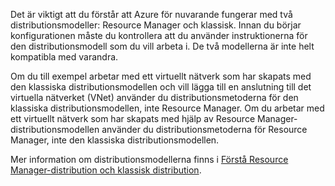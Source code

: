 Det är viktigt att du förstår att Azure för nuvarande fungerar med två distributionsmodeller: Resource Manager och klassisk. Innan du börjar konfigurationen måste du kontrollera att du använder instruktionerna för den distributionsmodell som du vill arbeta i. De två modellerna är inte helt kompatibla med varandra.

Om du till exempel arbetar med ett virtuellt nätverk som har skapats med den klassiska distributionsmodellen och vill lägga till en anslutning till det virtuella nätverket (VNet) använder du distributionsmetoderna för den klassiska distributionsmodellen, inte Resource Manager. Om du arbetar med ett virtuellt nätverk som har skapats med hjälp av Resource Manager-distributionsmodellen använder du distributionsmetoderna för Resource Manager, inte den klassiska distributionsmodellen.

Mer information om distributionsmodellerna finns i [Förstå Resource Manager-distribution och klassisk distribution](../articles/resource-manager-deployment-model.md).



<!--HONumber=Nov16_HO2-->


